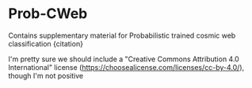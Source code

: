 # Prob-CWeb
Contains supplementary material for Probabilistic trained cosmic web classification {citation}

I'm pretty sure we should include a "Creative Commons Attribution 4.0 International" license (https://choosealicense.com/licenses/cc-by-4.0/), though I'm not positive
